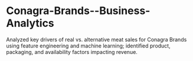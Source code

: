 # Conagra-Brands--Business-Analytics
Analyzed key drivers of real vs. alternative meat sales for Conagra Brands using feature engineering and machine learning; identified product, packaging, and availability factors impacting revenue.
